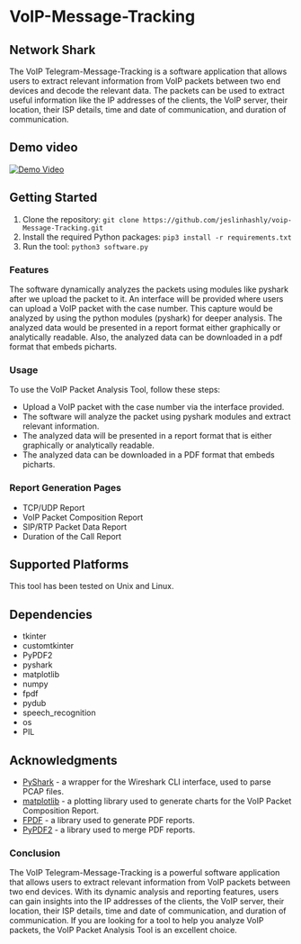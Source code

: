 # VoIP-Message-Tracking

## Network Shark

The VoIP Telegram-Message-Tracking is a software application that allows users to extract relevant information from VoIP packets between two end devices and decode the relevant data. The packets can be used to extract useful information like the IP addresses of the clients, the VoIP server, their location, their ISP details, time and date of communication, and duration of communication.

## Demo video


[![Demo Video](https://img.youtube.com/vi/https://www.youtube.com/watch?v=iFQKB0MQ-dY/0.jpg)](https://www.youtube.com/watch?v=https://www.youtube.com/watch?v=iFQKB0MQ-dY)




## Getting Started

1. Clone the repository: `git clone https://github.com/jeslinhashly/voip-Message-Tracking.git`
2. Install the required Python packages: `pip3 install -r requirements.txt`
3. Run the tool: `python3 software.py`
### Features

The software dynamically analyzes the packets using modules like pyshark after we upload the packet to it. An interface will be provided where users can upload a VoIP packet with the case number. This capture would be analyzed by using the python modules (pyshark) for deeper analysis. The analyzed data would be presented in a report format either graphically or analytically readable. Also, the analyzed data can be downloaded in a pdf format that embeds picharts.

### Usage

To use the VoIP Packet Analysis Tool, follow these steps:

- Upload a VoIP packet with the case number via the interface provided.
- The software will analyze the packet using pyshark modules and extract relevant information.
- The analyzed data will be presented in a report format that is either graphically or analytically readable.
- The analyzed data can be downloaded in a PDF format that embeds picharts.

### Report Generation Pages

- TCP/UDP Report
- VoIP Packet Composition Report
- SIP/RTP Packet Data Report
- Duration of the Call Report





## Supported Platforms

This tool has been tested on Unix and Linux.

## Dependencies

- tkinter
- customtkinter
- PyPDF2
- pyshark
- matplotlib
- numpy
- fpdf
- pydub
- speech_recognition
- os
- PIL

## Acknowledgments

- [PyShark](https://github.com/KimiNewt/pyshark) - a wrapper for the Wireshark CLI interface, used to parse PCAP files.
- [matplotlib](https://github.com/matplotlib/matplotlib) - a plotting library used to generate charts for the VoIP Packet Composition Report.
- [FPDF](https://pyfpdf.readthedocs.io/en/latest/) - a library used to generate PDF reports.
- [PyPDF2](https://pythonhosted.org/PyPDF2/) - a library used to merge PDF reports.


### Conclusion
The VoIP Telegram-Message-Tracking is a powerful software application that allows users to extract relevant information from VoIP packets between two end devices. With its dynamic analysis and reporting features, users can gain insights into the IP addresses of the clients, the VoIP server, their location, their ISP details, time and date of communication, and duration of communication. If you are looking for a tool to help you analyze VoIP packets, the VoIP Packet Analysis Tool is an excellent choice.



